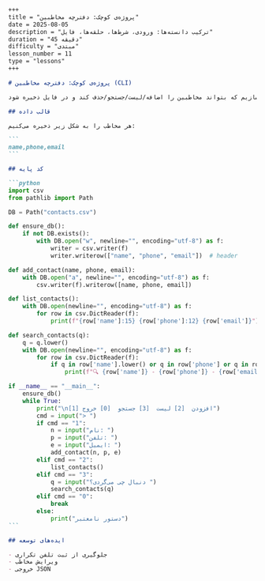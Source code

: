 ````markdown
+++
title = "پروژه‌ی کوچک: دفترچه مخاطبین"
date = 2025-08-05
description = "ترکیب دانسته‌ها: ورودی، شرط‌ها، حلقه‌ها، فایل"
duration = "45 دقیقه"
difficulty = "مبتدی"
lesson_number = 11
type = "lessons"
+++

# پروژه‌ی کوچک: دفترچه مخاطبین (CLI)

در این پروژه یک برنامه خط فرمان می‌سازیم که بتواند مخاطبین را اضافه/لیست/جستجو/حذف کند و در فایل ذخیره شود.

## قالب داده

هر مخاطب را به شکل زیر ذخیره می‌کنیم:

```
name,phone,email
```

## کد پایه

```python
import csv
from pathlib import Path

DB = Path("contacts.csv")

def ensure_db():
    if not DB.exists():
        with DB.open("w", newline="", encoding="utf-8") as f:
            writer = csv.writer(f)
            writer.writerow(["name", "phone", "email"])  # header

def add_contact(name, phone, email):
    with DB.open("a", newline="", encoding="utf-8") as f:
        csv.writer(f).writerow([name, phone, email])

def list_contacts():
    with DB.open(newline="", encoding="utf-8") as f:
        for row in csv.DictReader(f):
            print(f"{row['name']:15} {row['phone']:12} {row['email']}")

def search_contacts(q):
    q = q.lower()
    with DB.open(newline="", encoding="utf-8") as f:
        for row in csv.DictReader(f):
            if q in row['name'].lower() or q in row['phone'] or q in row['email'].lower():
                print(f"🔍 {row['name']} - {row['phone']} - {row['email']}")

if __name__ == "__main__":
    ensure_db()
    while True:
        print("\n[1] افزودن  [2] لیست  [3] جستجو  [0] خروج")
        cmd = input("> ")
        if cmd == "1":
            n = input("نام: ")
            p = input("تلفن: ")
            e = input("ایمیل: ")
            add_contact(n, p, e)
        elif cmd == "2":
            list_contacts()
        elif cmd == "3":
            q = input("دنبال چی می‌گردی؟ ")
            search_contacts(q)
        elif cmd == "0":
            break
        else:
            print("دستور نامعتبر")
```

## ایده‌های توسعه

- جلوگیری از ثبت تلفن تکراری
- ویرایش مخاطب
- خروجی JSON

````
